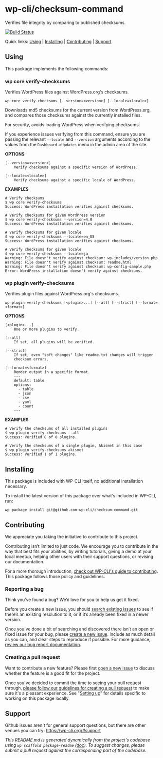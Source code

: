 wp-cli/checksum-command
=======================

Verifies file integrity by comparing to published checksums.

[![Build Status](https://travis-ci.org/wp-cli/checksum-command.svg?branch=master)](https://travis-ci.org/wp-cli/checksum-command)

Quick links: [Using](#using) | [Installing](#installing) | [Contributing](#contributing) | [Support](#support)

## Using

This package implements the following commands:

### wp core verify-checksums

Verifies WordPress files against WordPress.org's checksums.

~~~
wp core verify-checksums [--version=<version>] [--locale=<locale>]
~~~

Downloads md5 checksums for the current version from WordPress.org, and
compares those checksums against the currently installed files.

For security, avoids loading WordPress when verifying checksums.

If you experience issues verifying from this command, ensure you are
passing the relevant `--locale` and `--version` arguments according to
the values from the `Dashboard->Updates` menu in the admin area of the
site.

**OPTIONS**

	[--version=<version>]
		Verify checksums against a specific version of WordPress.

	[--locale=<locale>]
		Verify checksums against a specific locale of WordPress.

**EXAMPLES**

    # Verify checksums
    $ wp core verify-checksums
    Success: WordPress installation verifies against checksums.

    # Verify checksums for given WordPress version
    $ wp core verify-checksums --version=4.0
    Success: WordPress installation verifies against checksums.

    # Verify checksums for given locale
    $ wp core verify-checksums --locale=en_US
    Success: WordPress installation verifies against checksums.

    # Verify checksums for given locale
    $ wp core verify-checksums --locale=ja
    Warning: File doesn't verify against checksum: wp-includes/version.php
    Warning: File doesn't verify against checksum: readme.html
    Warning: File doesn't verify against checksum: wp-config-sample.php
    Error: WordPress installation doesn't verify against checksums.



### wp plugin verify-checksums

Verifies plugin files against WordPress.org's checksums.

~~~
wp plugin verify-checksums [<plugin>...] [--all] [--strict] [--format=<format>]
~~~

**OPTIONS**

	[<plugin>...]
		One or more plugins to verify.

	[--all]
		If set, all plugins will be verified.

	[--strict]
		If set, even "soft changes" like readme.txt changes will trigger
		checksum errors.

	[--format=<format>]
		Render output in a specific format.
		---
		default: table
		options:
		  - table
		  - json
		  - csv
		  - yaml
		  - count
		---

**EXAMPLES**

    # Verify the checksums of all installed plugins
    $ wp plugin verify-checksums --all
    Success: Verified 8 of 8 plugins.

    # Verify the checksums of a single plugin, Akismet in this case
    $ wp plugin verify-checksums akismet
    Success: Verified 1 of 1 plugins.

## Installing

This package is included with WP-CLI itself, no additional installation necessary.

To install the latest version of this package over what's included in WP-CLI, run:

    wp package install git@github.com:wp-cli/checksum-command.git

## Contributing

We appreciate you taking the initiative to contribute to this project.

Contributing isn’t limited to just code. We encourage you to contribute in the way that best fits your abilities, by writing tutorials, giving a demo at your local meetup, helping other users with their support questions, or revising our documentation.

For a more thorough introduction, [check out WP-CLI's guide to contributing](https://make.wordpress.org/cli/handbook/contributing/). This package follows those policy and guidelines.

### Reporting a bug

Think you’ve found a bug? We’d love for you to help us get it fixed.

Before you create a new issue, you should [search existing issues](https://github.com/wp-cli/checksum-command/issues?q=label%3Abug%20) to see if there’s an existing resolution to it, or if it’s already been fixed in a newer version.

Once you’ve done a bit of searching and discovered there isn’t an open or fixed issue for your bug, please [create a new issue](https://github.com/wp-cli/checksum-command/issues/new). Include as much detail as you can, and clear steps to reproduce if possible. For more guidance, [review our bug report documentation](https://make.wordpress.org/cli/handbook/bug-reports/).

### Creating a pull request

Want to contribute a new feature? Please first [open a new issue](https://github.com/wp-cli/checksum-command/issues/new) to discuss whether the feature is a good fit for the project.

Once you've decided to commit the time to seeing your pull request through, [please follow our guidelines for creating a pull request](https://make.wordpress.org/cli/handbook/pull-requests/) to make sure it's a pleasant experience. See "[Setting up](https://make.wordpress.org/cli/handbook/pull-requests/#setting-up)" for details specific to working on this package locally.

## Support

Github issues aren't for general support questions, but there are other venues you can try: https://wp-cli.org/#support


*This README.md is generated dynamically from the project's codebase using `wp scaffold package-readme` ([doc](https://github.com/wp-cli/scaffold-package-command#wp-scaffold-package-readme)). To suggest changes, please submit a pull request against the corresponding part of the codebase.*
